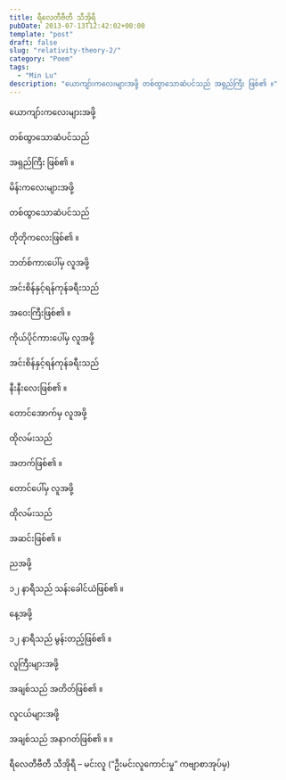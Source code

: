 ```yaml
---
title: ရီလေတီဗီတီ သီအိုရီ
pubDate: 2013-07-13T12:42:02+00:00
template: "post"
draft: false
slug: "relativity-theory-2/"
category: "Poem"
tags:
  - "Min Lu"
description: "ယောကျာ်းကလေးများအဖို့ တစ်ထွာသောဆံပင်သည် အရှည်ကြီး ဖြစ်၏ ။"
---
```


ယောကျာ်းကလေးများအဖို့

တစ်ထွာသောဆံပင်သည်

အရှည်ကြီး ဖြစ်၏ ။

မိန်းကလေးများအဖို့

တစ်ထွာသောဆံပင်သည်

တိုတိုကလေးဖြစ်၏ ။

ဘတ်စ်ကားပေါ်မှ လူအဖို့

အင်းစိန်နှင့်ရန်ကုန်ခရီးသည်

အဝေးကြီးဖြစ်၏ ။

ကိုယ်ပိုင်ကားပေါ်မှ လူအဖို့

အင်းစိန်နှင့်ရန်ကုန်ခရီးသည်

နီးနီးလေးဖြစ်၏ ။

တောင်အောက်မှ လူအဖို့

ထိုလမ်းသည်

အတက်ဖြစ်၏ ။

တောင်ပေါ်မှ လူအဖို့

ထိုလမ်းသည်

အဆင်းဖြစ်၏ ။

ညအဖို့

၁၂ နာရီသည် သန်းခေါင်ယံဖြစ်၏ ။

နေ့အဖို့

၁၂ နာရီသည် မွန်းတည့်ဖြစ်၏ ။

လူကြီးများအဖို့

အချစ်သည် အတိတ်ဖြစ်၏ ။

လူငယ်များအဖို့

အချစ်သည် အနာဂတ်ဖြစ်၏ ။ ။

ရီလေတီဗီတီ သီအိုရီ &#8211; မင်းလူ (&#8220;ဦးမင်းလူကောင်းမှု&#8221; ကဗျာစာအုပ်မှ)
